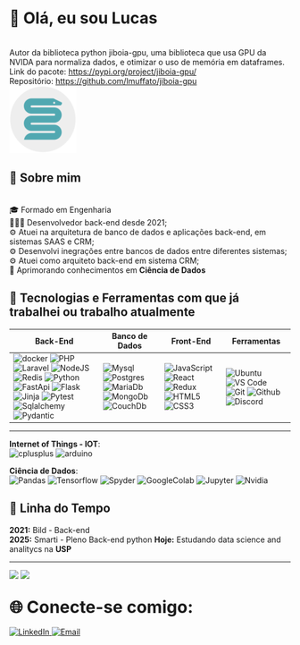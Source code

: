 <h1>👋 Olá, eu sou Lucas</h1>

<br>Autor da biblioteca python jiboia-gpu, uma biblioteca que usa GPU da NVIDA para normaliza dados, e otimizar o uso de memória em dataframes.
<br>Link do pacote: https://pypi.org/project/jiboia-gpu/
<br>Repositório: https://github.com/lmuffato/jiboia-gpu
<br><img src="https://github.com/lmuffato/jiboia-gpu/blob/main/jiboia_icon.svg" width="120" />

## 📖 Sobre mim
<br>🎓 Formado em Engenharia
<br>👨🏻‍💻 Desenvolvedor back-end desde 2021;
<br>⚙️ Atuei na arquitetura de banco de dados e aplicações back-end, em sistemas SAAS e CRM;
<br>⚙️ Desenvolvi inegrações entre bancos de dados entre diferentes sistemas;
<br>⚙️ Atuei como arquiteto back-end em sistema CRM;
<br>🚀 Aprimorando conhecimentos em **Ciência de Dados**

## 🚀 Tecnologias e Ferramentas com que já trabalhei ou trabalho atualmente

| **Back-End** |  **Banco de Dados** | **Front-End** | **Ferramentas** |
|--------------|---------------|---------------|---------------|
| ![docker](https://img.shields.io/badge/docker-2496ED?style=for-the-badge&logo=docker&logoColor=white) ![PHP](https://img.shields.io/badge/php-777BB4?style=for-the-badge&logo=php&logoColor=white) ![Laravel](https://img.shields.io/badge/laravel-FF2D20?style=for-the-badge&logo=laravel&logoColor=white) ![NodeJS](https://img.shields.io/badge/nodeJS-5FA04E?style=for-the-badge&logo=nodedotjs&logoColor=white) ![Redis](https://img.shields.io/badge/redis-FF4438?style=for-the-badge&logo=redis&logoColor=white) ![Python](https://img.shields.io/badge/python-3776AB?style=for-the-badge&logo=python&logoColor=white) ![FastApi](https://img.shields.io/badge/fastapi-009688?style=for-the-badge&logo=fastapi&logoColor=white) ![Flask](https://img.shields.io/badge/flask-3BABC3?style=for-the-badge&logo=flask&logoColor=white) ![Jinja](https://img.shields.io/badge/jinja-7E0C1B?style=for-the-badge&logo=jinja&logoColor=white) ![Pytest](https://img.shields.io/badge/pytest-0A9EDC?style=for-the-badge&logo=pytest&logoColor=white) ![Sqlalchemy](https://img.shields.io/badge/sqlalchemy-D71F00?style=for-the-badge&logo=sqlalchemy&logoColor=white) ![Pydantic](https://img.shields.io/badge/pydantic-E92063?style=for-the-badge&logo=pydantic&logoColor=white) | ![Mysql](https://img.shields.io/badge/mysql-4479A1?style=for-the-badge&logo=mysql&logoColor=white) ![Postgres](https://img.shields.io/badge/postgresql-4169E1?style=for-the-badge&logo=postgresql&logoColor=white) ![MariaDb](https://img.shields.io/badge/mariadb-003545?style=for-the-badge&logo=mariadb&logoColor=white) ![MongoDb](https://img.shields.io/badge/mongodb-47A248?style=for-the-badge&logo=mongodb&logoColor=white) ![CouchDb](https://img.shields.io/badge/couchdb-E42528?style=for-the-badge&logo=apachecouchdb&logoColor=white) | ![JavaScript](https://img.shields.io/badge/javascript-F7DF1E?style=for-the-badge&logo=javascript&logoColor=white) ![React](https://img.shields.io/badge/react-61DAFB?style=for-the-badge&logo=react&logoColor=white) ![Redux](https://img.shields.io/badge/redux-764ABC?style=for-the-badge&logo=redux&logoColor=white) ![HTML5](https://img.shields.io/badge/HTML5-E34F26?style=for-the-badge&logo=html5&logoColor=white) ![CSS3](https://img.shields.io/badge/CSS3-1572B6?style=for-the-badge&logo=css3&logoColor=white) | ![Ubuntu](https://img.shields.io/badge/ubuntu-E95420?style=for-the-badge&logo=ubuntu&logoColor=white) ![VS Code](https://img.shields.io/badge/VS_Code-007ACC?style=for-the-badge&logo=visual-studio-code&logoColor=white) ![Git](https://img.shields.io/badge/Git-F05033?style=for-the-badge&logo=git&logoColor=white) ![Github](https://img.shields.io/badge/Github-181717?style=for-the-badge&logo=github&logoColor=white) ![Discord](https://img.shields.io/badge/discord-5865F2?style=for-the-badge&logo=discord&logoColor=white) |
---

**Internet of Things - IOT**:</br>
 ![cplusplus](https://img.shields.io/badge/CPP-00599C?style=for-the-badge&logo=cplusplus&logoColor=white) ![arduino](https://img.shields.io/badge/arduino-00878F?style=for-the-badge&logo=arduino&logoColor=white)


**Ciência de Dados**:</br>
 ![Pandas](https://img.shields.io/badge/pandas-150458?style=for-the-badge&logo=pandas&logoColor=white)
 ![Tensorflow](https://img.shields.io/badge/tensorflow-FF6F00?style=for-the-badge&logo=tensorflow&logoColor=white)
 ![Spyder](https://img.shields.io/badge/spyder-8C0000?style=for-the-badge&logo=spyderide&logoColor=white)
 ![GoogleColab](https://img.shields.io/badge/googlecolab-F9AB00?style=for-the-badge&logo=googlecolab&logoColor=white)
 ![Jupyter](https://img.shields.io/badge/jupyter-F37626?style=for-the-badge&logo=jupyter&logoColor=white) 
 ![Nvidia](https://img.shields.io/badge/nvidia-76B900?style=for-the-badge&logo=nvidia&logoColor=white)

## 📅 Linha do Tempo

**2021:** Bild - Back-end  
**2025:** Smarti - Pleno Back-end python
**Hoje:** Estudando data science and analitycs na **USP**

---
<span>
<img src='https://github-readme-stats.vercel.app/api/top-langs/?username=lmuffato&layout=compact&theme=dracula&show' height="150">
<img src='https://github-readme-stats.vercel.app/api?username=lmuffato&theme=dracula&show_icons=true' height="150">
<span/>

## <span style="font-size: 30px;">🌐 Conecte-se comigo:</span>

<a href="https://www.linkedin.com/in/lucasmuffato/">
  <img src="https://img.shields.io/badge/LinkedIn-282C34?logo=linkedin&logoColor=0077B5" alt="LinkedIn" height="30" />
</a>
<a href="mailto:lmiremuffato@gmail.com">
  <img src="https://img.shields.io/badge/Email-282C34?logo=gmail&logoColor=EA4335" alt="Email" height="30" />
</a>
